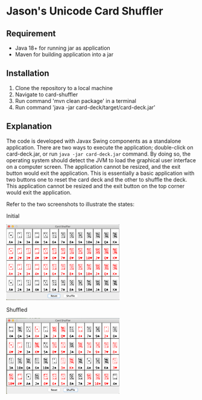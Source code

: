 # Jason's Unicode Card Shuffler

## Requirement

- Java 18+ for running jar as application
- Maven for building application into a jar

## Installation

1. Clone the repository to a local machine
2. Navigate to card-shuffler
3. Run command 'mvn clean package' in a terminal
4. Run command 'java -jar card-deck/target/card-deck.jar'

## Explanation
The code is developed with Javax Swing components as a standalone application. There are two ways to execute the application; double-click on card-deck.jar, or run `java -jar card-deck.jar` command. By doing so, the operating system should detect the JVM to load the graphical user interface on a computer screen. The application cannot be resized, and the exit button would exit the application. This is essentially a basic application with two buttons one to reset the card deck and the other to shuffle the deck. This application cannot be resized and the exit button on the top corner would exit the application.  

Refer to the two screenshots to illustrate the states:

Initial

<img src="screenshot/InitialState.png" width="300" />

Shuffled

<img src="screenshot/ShuffledState.png" width="300" />